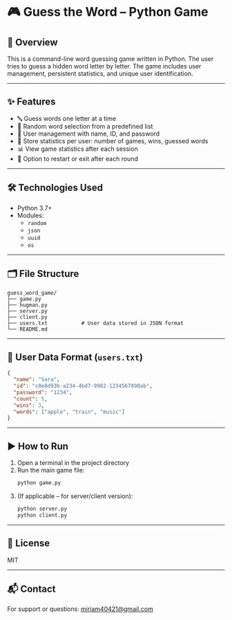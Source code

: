 
# 🎮 Guess the Word – Python Game

## 📘 Overview  
This is a command-line word guessing game written in Python. The user tries to guess a hidden word letter by letter. The game includes user management, persistent statistics, and unique user identification.

---

## ✨ Features

- 🔤 Guess words one letter at a time
- 🧠 Random word selection from a predefined list
- 👤 User management with name, ID, and password
- 💾 Store statistics per user: number of games, wins, guessed words
- 📊 View game statistics after each session
- 🔁 Option to restart or exit after each round

---

## 🛠 Technologies Used

- Python 3.7+
- Modules:
  - `random`
  - `json`
  - `uuid`
  - `os`

---

## 🗂 File Structure

```
guess_word_game/
├── game.py
├── hugman.py
├── server.py
├── client.py
├── users.txt           # User data stored in JSON format
└── README.md
```

---

## 📄 User Data Format (`users.txt`)

```json
{
  "name": "Sara",
  "id": "c0e8d93b-a234-4bd7-9982-1234567890ab",
  "password": "1234",
  "count": 5,
  "wins": 3,
  "words": ["apple", "train", "music"]
}
```

---

## ▶️ How to Run

1. Open a terminal in the project directory
2. Run the main game file:
   ```bash
   python game.py
   ```
3. (If applicable – for server/client version):
   ```bash
   python server.py
   python client.py
   ```

---

## 📄 License

MIT

---

## 📬 Contact

For support or questions: miriam40421@gmail.com
